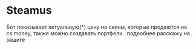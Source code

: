 # Steamus
Бот показывает актуальную(*) цену на скины, которые продаются на cs.money, также можно создавать портфели...подробнее расскажу на защите
